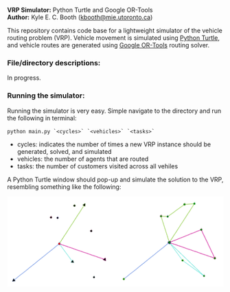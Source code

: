 **VRP Simulator:** Python Turtle and Google OR-Tools  
**Author:** Kyle E. C. Booth (kbooth@mie.utoronto.ca) 

This repository contains code base for a lightweight simulator of the vehicle routing problem (VRP). Vehicle movement is simulated using [Python Turtle](https://docs.python.org/3.3/library/turtle.html?highlight=turtle), and vehicle routes are generated using [Google OR-Tools](https://developers.google.com/optimization/routing) routing solver.

### File/directory descriptions:

In progress.

### Running the simulator:

Running the simulator is very easy. Simple navigate to the directory and run the following in terminal:

```console
python main.py `<cycles>` `<vehicles>` `<tasks>`
```

* cycles: indicates the number of times a new VRP instance should be generated, solved, and simulated
* vehicles: the number of agents that are routed
* tasks: the number of customers visited across all vehiles

A Python Turtle window should pop-up and simulate the solution to the VRP, resembling something like the following:

<img src="img/simulation-demo.png" width="600" align="center">
